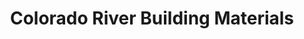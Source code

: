 ---
title: "Colorado River Building Materials"
url: /parker/colorado-river-building-materials/
shop: hardware
---